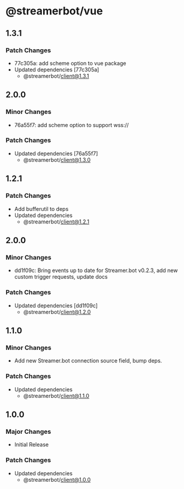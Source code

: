 # @streamerbot/vue

## 1.3.1

### Patch Changes

- 77c305a: add scheme option to vue package
- Updated dependencies [77c305a]
  - @streamerbot/client@1.3.1

## 2.0.0

### Minor Changes

- 76a55f7: add scheme option to support wss://

### Patch Changes

- Updated dependencies [76a55f7]
  - @streamerbot/client@1.3.0

## 1.2.1

### Patch Changes

- Add bufferutil to deps
- Updated dependencies
  - @streamerbot/client@1.2.1

## 2.0.0

### Minor Changes

- dd1f09c: Bring events up to date for Streamer.bot v0.2.3, add new custom trigger requests, update docs

### Patch Changes

- Updated dependencies [dd1f09c]
  - @streamerbot/client@1.2.0

## 1.1.0

### Minor Changes

- Add new Streamer.bot connection source field, bump deps.

### Patch Changes

- Updated dependencies
  - @streamerbot/client@1.1.0

## 1.0.0

### Major Changes

- Initial Release

### Patch Changes

- Updated dependencies
  - @streamerbot/client@1.0.0
